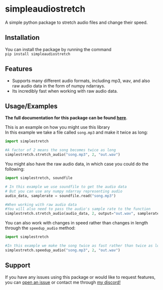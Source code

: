 
# simpleaudiostretch

A simple python package to stretch audio files and change their speed.

## Installation

You can install the package by running the command\
`pip install simpleaudiostretch`
##  Features

- Supports many different audio formats, including mp3, wav, and also raw audio data in the form of numpy ndarrays.
- Its incredibly fast when working with raw audio data.
## Usage/Examples

**The full documentation for this package can be found [here](https://simpleaudiostretch.readthedocs.io/en/latest/simplestretch.html)**.

This is an example on how you might use this library\
In this example we take a file called `song.mp3` and make it twice as long:
```python
import simplestretch

#A factor of 2 means the song becomes twice as long
simplestretch.stretch_audio("song.mp3", 2, "out.wav")
```

You might also have the raw audio data, in which case you could do the following:
```python
import simplestretch, soundfile

# In this example we use soundfile to get the audio data
# But you can use any numpy ndarray representing audio
audio_data, samplerate = soundfile.read("song.mp3")

#When working with raw audio data
#You will also need to pass the audio's sample rate to the function
simplestretch.stretch_audio(audio_data, 2, output="out.wav", samplerate=samplerate)
```

You can also work with changes in speed rather than changes in length through the `speedup_audio` method:
```python
import simplestretch

#In this example we make the song twice as fast rather than twice as long
simplestretch.speedup_audio("song.mp3", 2, "out.wav")
```
## Support
If you have any issues using this package or would like to request features, you can [open an issue](https://github.com/Mews/simpleaudiostretch/issues/new) or contact me through [my discord!](https://discord.com/users/467268976523739157)

